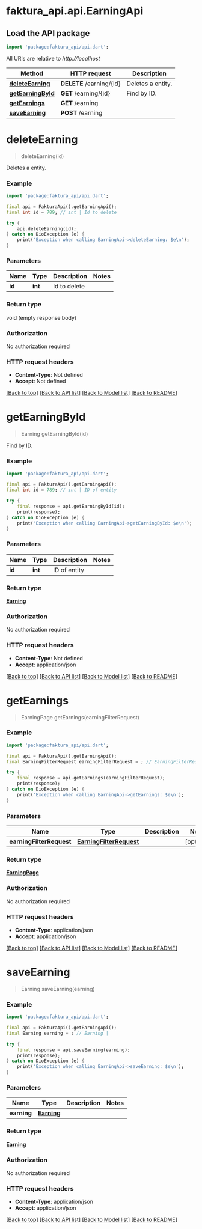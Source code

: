 # faktura_api.api.EarningApi

## Load the API package
```dart
import 'package:faktura_api/api.dart';
```

All URIs are relative to *http://localhost*

Method | HTTP request | Description
------------- | ------------- | -------------
[**deleteEarning**](EarningApi.md#deleteearning) | **DELETE** /earning/{id} | Deletes a entity.
[**getEarningById**](EarningApi.md#getearningbyid) | **GET** /earning/{id} | Find by ID.
[**getEarnings**](EarningApi.md#getearnings) | **GET** /earning | 
[**saveEarning**](EarningApi.md#saveearning) | **POST** /earning | 


# **deleteEarning**
> deleteEarning(id)

Deletes a entity.

### Example
```dart
import 'package:faktura_api/api.dart';

final api = FakturaApi().getEarningApi();
final int id = 789; // int | Id to delete

try {
    api.deleteEarning(id);
} catch on DioException (e) {
    print('Exception when calling EarningApi->deleteEarning: $e\n');
}
```

### Parameters

Name | Type | Description  | Notes
------------- | ------------- | ------------- | -------------
 **id** | **int**| Id to delete | 

### Return type

void (empty response body)

### Authorization

No authorization required

### HTTP request headers

 - **Content-Type**: Not defined
 - **Accept**: Not defined

[[Back to top]](#) [[Back to API list]](../README.md#documentation-for-api-endpoints) [[Back to Model list]](../README.md#documentation-for-models) [[Back to README]](../README.md)

# **getEarningById**
> Earning getEarningById(id)

Find by ID.

### Example
```dart
import 'package:faktura_api/api.dart';

final api = FakturaApi().getEarningApi();
final int id = 789; // int | ID of entity

try {
    final response = api.getEarningById(id);
    print(response);
} catch on DioException (e) {
    print('Exception when calling EarningApi->getEarningById: $e\n');
}
```

### Parameters

Name | Type | Description  | Notes
------------- | ------------- | ------------- | -------------
 **id** | **int**| ID of entity | 

### Return type

[**Earning**](Earning.md)

### Authorization

No authorization required

### HTTP request headers

 - **Content-Type**: Not defined
 - **Accept**: application/json

[[Back to top]](#) [[Back to API list]](../README.md#documentation-for-api-endpoints) [[Back to Model list]](../README.md#documentation-for-models) [[Back to README]](../README.md)

# **getEarnings**
> EarningPage getEarnings(earningFilterRequest)



### Example
```dart
import 'package:faktura_api/api.dart';

final api = FakturaApi().getEarningApi();
final EarningFilterRequest earningFilterRequest = ; // EarningFilterRequest | 

try {
    final response = api.getEarnings(earningFilterRequest);
    print(response);
} catch on DioException (e) {
    print('Exception when calling EarningApi->getEarnings: $e\n');
}
```

### Parameters

Name | Type | Description  | Notes
------------- | ------------- | ------------- | -------------
 **earningFilterRequest** | [**EarningFilterRequest**](EarningFilterRequest.md)|  | [optional] 

### Return type

[**EarningPage**](EarningPage.md)

### Authorization

No authorization required

### HTTP request headers

 - **Content-Type**: application/json
 - **Accept**: application/json

[[Back to top]](#) [[Back to API list]](../README.md#documentation-for-api-endpoints) [[Back to Model list]](../README.md#documentation-for-models) [[Back to README]](../README.md)

# **saveEarning**
> Earning saveEarning(earning)



### Example
```dart
import 'package:faktura_api/api.dart';

final api = FakturaApi().getEarningApi();
final Earning earning = ; // Earning | 

try {
    final response = api.saveEarning(earning);
    print(response);
} catch on DioException (e) {
    print('Exception when calling EarningApi->saveEarning: $e\n');
}
```

### Parameters

Name | Type | Description  | Notes
------------- | ------------- | ------------- | -------------
 **earning** | [**Earning**](Earning.md)|  | 

### Return type

[**Earning**](Earning.md)

### Authorization

No authorization required

### HTTP request headers

 - **Content-Type**: application/json
 - **Accept**: application/json

[[Back to top]](#) [[Back to API list]](../README.md#documentation-for-api-endpoints) [[Back to Model list]](../README.md#documentation-for-models) [[Back to README]](../README.md)

